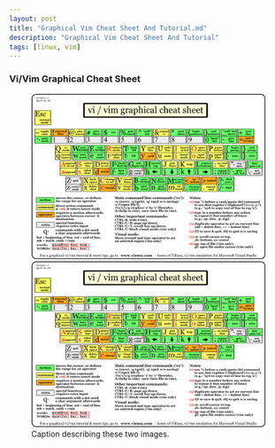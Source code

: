 ```yaml
---
layout: post
title: "Graphical Vim Cheat Sheet And Tutorial.md"
description: "Graphical Vim Cheat Sheet And Tutorial"
tags: [linux, vim]
---
```


### Vi/Vim Graphical Cheat Sheet

<figure>
	<img src="/images/vim/vi-vim-cheat-sheet.gif" alt="">
	<a href="/images/vim/vi-vim-cheat-sheet.gif"><img src="/images/vim/vi-vim-cheat-sheet.gif" alt=""></a>
	<figcaption>Caption describing these two images.</figcaption>
</figure>
